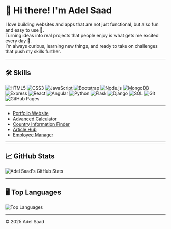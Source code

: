 # 👋 Hi there! I'm Adel Saad

 I love building websites and apps that are not just functional, but also fun and easy to use 🌟.  
 Turning ideas into real projects that people enjoy is what gets me excited every day 🚀.  
 I’m always curious, learning new things, and ready to take on challenges that push my skills further.

---


## 🛠️ Skills

![HTML5](https://img.shields.io/badge/HTML5-E34F26?style=for-the-badge&logo=html5&logoColor=white)
![CSS3](https://img.shields.io/badge/CSS3-1572B6?style=for-the-badge&logo=css3&logoColor=white)
![JavaScript](https://img.shields.io/badge/JavaScript-F7DF1E?style=for-the-badge&logo=javascript&logoColor=black)
![Bootstrap](https://img.shields.io/badge/Bootstrap-7952B3?style=for-the-badge&logo=bootstrap&logoColor=white)
![Node.js](https://img.shields.io/badge/Node.js-339933?style=for-the-badge&logo=node.js&logoColor=white)
![MongoDB](https://img.shields.io/badge/MongoDB-47A248?style=for-the-badge&logo=mongodb&logoColor=white)
![Express](https://img.shields.io/badge/Express-000000?style=for-the-badge&logo=express&logoColor=white)
![React](https://img.shields.io/badge/React-61DAFB?style=for-the-badge&logo=react&logoColor=black)
![Angular](https://img.shields.io/badge/Angular-DD0031?style=for-the-badge&logo=angular&logoColor=white)
![Python](https://img.shields.io/badge/Python-3776AB?style=for-the-badge&logo=python&logoColor=white)
![Flask](https://img.shields.io/badge/Flask-000000?style=for-the-badge&logo=flask&logoColor=white)
![Django](https://img.shields.io/badge/Django-092E20?style=for-the-badge&logo=django&logoColor=white)
![SQL](https://img.shields.io/badge/SQL-4479A1?style=for-the-badge&logo=mysql&logoColor=white)
![Git](https://img.shields.io/badge/Git-F05032?style=for-the-badge&logo=git&logoColor=white)
![GitHub Pages](https://img.shields.io/badge/GitHub%20Pages-181717?style=for-the-badge&logo=github&logoColor=white)


---

- [Portfolio Website](https://adelsaad99.github.io/portfolio-website/)
- [Advanced Calculator](https://adelsaad99.github.io/Advanced-Calculator/)
- [Country Information Finder](https://adelsaad99.github.io/country-information-finder/)
- [Article Hub](https://article-hub-1-e23v.onrender.com/)
- [Employee Manager](https://employee-manager-frontend-k1c4.onrender.com/)


---

## 📈 GitHub Stats

![Adel Saad's GitHub Stats](https://github-readme-stats.vercel.app/api?username=adelsaad99&theme=dark&cache_seconds=1800)

---

## 🖥️ Top Languages

![Top Languages](https://github-readme-stats.vercel.app/api/top-langs/?username=adelsaad99&layout=compact&theme=dark)

---





© 2025 Adel Saad
